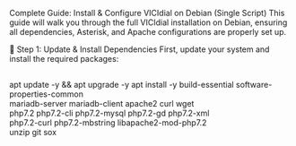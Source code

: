  Complete Guide: Install & Configure VICIdial on Debian (Single Script)
This guide will walk you through the full VICIdial installation on Debian, ensuring all dependencies, Asterisk, and Apache configurations are properly set up.

📌 Step 1: Update & Install Dependencies
First, update your system and install the required packages:

##
apt update -y && apt upgrade -y
apt install -y build-essential software-properties-common \
    mariadb-server mariadb-client apache2 curl wget \
    php7.2 php7.2-cli php7.2-mysql php7.2-gd php7.2-xml \
    php7.2-curl php7.2-mbstring libapache2-mod-php7.2 \
    unzip git sox
##
